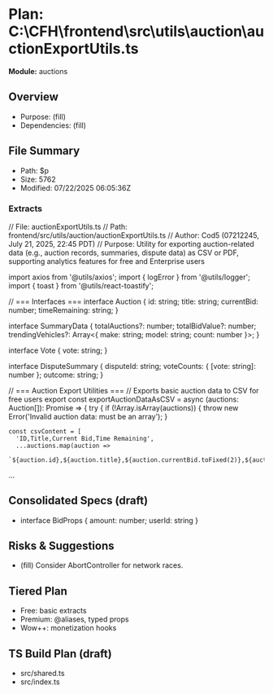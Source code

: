 # Plan: C:\CFH\frontend\src\utils\auction\auctionExportUtils.ts
**Module:** auctions

## Overview
- Purpose: (fill)
- Dependencies: (fill)

## File Summary
- Path: $p
- Size: 5762
- Modified: 07/22/2025 06:05:36Z

### Extracts
// File: auctionExportUtils.ts
// Path: frontend/src/utils/auction/auctionExportUtils.ts
// Author: Cod5 (07212245, July 21, 2025, 22:45 PDT)
// Purpose: Utility for exporting auction-related data (e.g., auction records, summaries, dispute data) as CSV or PDF, supporting analytics features for free and Enterprise users

import axios from '@utils/axios';
import { logError } from '@utils/logger';
import { toast } from '@utils/react-toastify';

// === Interfaces ===
interface Auction {
  id: string;
  title: string;
  currentBid: number;
  timeRemaining: string;
}

interface SummaryData {
  totalAuctions?: number;
  totalBidValue?: number;
  trendingVehicles?: Array<{ make: string; model: string; count: number }>;
}

interface Vote {
  vote: string;
}

interface DisputeSummary {
  disputeId: string;
  voteCounts: { [vote: string]: number };
  outcome: string;
}

// === Auction Export Utilities ===
// Exports basic auction data to CSV for free users
export const exportAuctionDataAsCSV = async (auctions: Auction[]): Promise<string> => {
  try {
    if (!Array.isArray(auctions)) {
      throw new Error('Invalid auction data: must be an array');
    }

    const csvContent = [
      'ID,Title,Current Bid,Time Remaining',
      ...auctions.map(auction =>
        `${auction.id},${auction.title},${auction.currentBid.toFixed(2)},${auction.timeRe
...


## Consolidated Specs (draft)
- interface BidProps { amount: number; userId: string }

## Risks & Suggestions
- (fill) Consider AbortController for network races.

## Tiered Plan
- Free: basic extracts
- Premium: @aliases, typed props
- Wow++: monetization hooks

## TS Build Plan (draft)
- src/shared.ts
- src/index.ts
